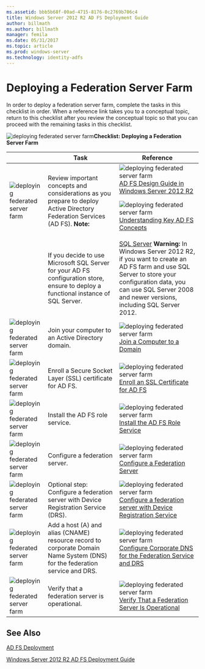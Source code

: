 ```yaml
---
ms.assetid: bbb5b68f-00ad-4715-8176-0c2769b706c4
title: Windows Server 2012 R2 AD FS Deployment Guide
author: billmath
ms.author: billmath
manager: femila
ms.date: 05/31/2017
ms.topic: article
ms.prod: windows-server
ms.technology: identity-adfs
---
```


# Deploying a Federation Server Farm


In order to deploy a federation server farm, complete the tasks in this checklist in order. When a reference link takes you to a conceptual topic, return to this checklist after you review the conceptual topic so that you can proceed with the remaining tasks in this checklist.  
  
![deploying federated server farm](media/2b05dce3-938f-4168-9b8f-1f4398cbdb9b.gif)**Checklist: Deploying a Federation Server Farm**  
  
||Task|Reference|  
|-|--------|-------------|  
|![deploying federated server farm](media/icon_checkboxo.gif)|Review important concepts and considerations as you prepare to deploy Active Directory Federation Services \(AD FS\). **Note:**|![deploying federated server farm](media/faa393df-4856-4431-9eda-4f4e5be72a90.gif)[AD FS Design Guide in Windows Server 2012 R2](../../ad-fs/design/AD-FS-Design-Guide-in-Windows-Server-2012-R2.md)<p>![deploying federated server farm](media/faa393df-4856-4431-9eda-4f4e5be72a90.gif)[Understanding Key AD FS Concepts](../../ad-fs/technical-reference/Understanding-Key-AD-FS-Concepts.md)|  
||If you decide to use Microsoft SQL Server for your AD FS configuration store, ensure to deploy a functional instance of SQL Server.|[SQL Server](https://technet.microsoft.com/sqlserver) **Warning:** In Windows Server 2012 R2, if you want to create an AD FS farm and use SQL Server to store your configuration data, you can use SQL Server 2008 and newer versions, including SQL Server 2012.|  
|![deploying federated server farm](media/icon_checkboxo.gif)|Join your computer to an Active Directory domain.|![deploying federated server farm](media/faa393df-4856-4431-9eda-4f4e5be72a90.gif)[Join a Computer to a Domain](Join-a-Computer-to-a-Domain.md)|  
|![deploying federated server farm](media/icon_checkboxo.gif)|Enroll a Secure Socket Layer \(SSL\) certificate for AD FS.|![deploying federated server farm](media/bc6cea1a-1c6c-4124-8c8f-1df5adfe8c88.gif)[Enroll an SSL Certificate for AD FS](Enroll-an-SSL-Certificate-for-AD-FS.md)|  
|![deploying federated server farm](media/icon_checkboxo.gif)|Install the AD FS role service.|![deploying federated server farm](media/bc6cea1a-1c6c-4124-8c8f-1df5adfe8c88.gif)[Install the AD FS Role Service](Install-the-AD-FS-Role-Service.md)|  
|![deploying federated server farm](media/icon_checkboxo.gif)|Configure a federation server.|![deploying federated server farm](media/bc6cea1a-1c6c-4124-8c8f-1df5adfe8c88.gif)[Configure a Federation Server](Configure-a-Federation-Server.md)|  
|![deploying federated server farm](media/icon_checkboxo.gif)|Optional step: Configure a federation server with Device Registration Service \(DRS\).|![deploying federated server farm](media/faa393df-4856-4431-9eda-4f4e5be72a90.gif)[Configure a federation server with Device Registration Service](Configure-a-federation-server-with-Device-Registration-Service.md)|  
|![deploying federated server farm](media/icon_checkboxo.gif)|Add a host \(A\) and alias \(CNAME\) resource record to corporate Domain Name System \(DNS\) for the federation service and DRS.|![deploying federated server farm](media/faa393df-4856-4431-9eda-4f4e5be72a90.gif)[Configure Corporate DNS for the Federation Service and DRS](Configure-Corporate-DNS-for-the-Federation-Service-and-DRS.md)|  
|![deploying federated server farm](media/icon_checkboxo.gif)|Verify that a federation server is operational.|![deploying federated server farm](media/faa393df-4856-4431-9eda-4f4e5be72a90.gif)[Verify That a Federation Server Is Operational](Verify-That-a-Federation-Server-Is-Operational.md)|  
  

## See Also  
[AD FS Deployment](../../ad-fs/AD-FS-Deployment.md)  

[Windows Server 2012 R2 AD FS Deployment Guide](../../ad-fs/deployment/Windows-Server-2012-R2-AD-FS-Deployment-Guide.md)  
  

